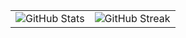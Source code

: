 <table align="center">
  <tr>
    <td>
      <img src="https://github-readme-stats.vercel.app/api?username=InactiveBen&show_icons=true&theme=github_dark" alt="GitHub Stats" />
    </td>
    <td>
      <img src="https://streak-stats.demolab.com?user=InactiveBen&theme=github_dark" alt="GitHub Streak" />
    </td>
  </tr>
</table>
